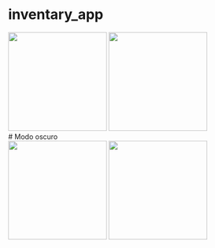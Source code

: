 # inventary_app

<div>
<img src="https://user-images.githubusercontent.com/68215023/177578363-ba347959-a610-4320-91b2-4d8c1c3e0b60.jpg" width="200px"</img>
<img src="https://user-images.githubusercontent.com/68215023/177578378-4d1fd983-cdc8-4e6f-9426-37594f53840f.jpg" width="200px"</img>
</div>
# Modo oscuro
<div>
<img src="https://user-images.githubusercontent.com/68215023/177578556-bdef7025-5c8e-4f83-9e28-b9f02f03a029.jpg" width="200px"</img>
<img src="https://user-images.githubusercontent.com/68215023/177578559-7feac5f7-a820-41c7-b4e6-948c7ec50b36.jpg" width="200px"</img>
</div>
